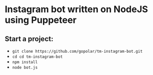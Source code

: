 # Instagram bot written on NodeJS using Puppeteer

## Start a project:

+ `git clone https://github.com/gopolar/tm-instagram-bot.git`
+ `cd cd tm-instagram-bot`
+ `npm install`
+ `node bot.js`
